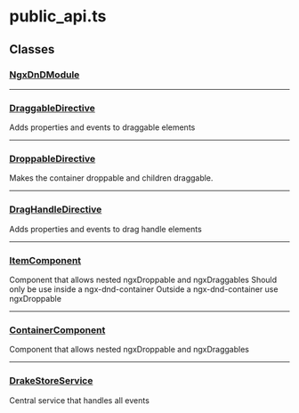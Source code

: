 # public_api.ts

## Classes

### [NgxDnDModule][ClassDeclaration-0]


----------

### [DraggableDirective][ClassDeclaration-1]

Adds properties and events to draggable elements


----------

### [DroppableDirective][ClassDeclaration-2]

Makes the container droppable and children draggable.


----------

### [DragHandleDirective][ClassDeclaration-3]

Adds properties and events to drag handle elements


----------

### [ItemComponent][ClassDeclaration-4]

Component that allows nested ngxDroppable and ngxDraggables
Should only be use inside a ngx-dnd-container
Outside a ngx-dnd-container use ngxDroppable


----------

### [ContainerComponent][ClassDeclaration-5]

Component that allows nested ngxDroppable and ngxDraggables


----------

### [DrakeStoreService][ClassDeclaration-6]

Central service that handles all events


[SourceFile-0]: public_api.md#public_apits
[ClassDeclaration-0]: public_api/ngxdndmodule.md#ngxdndmodule
[ClassDeclaration-1]: public_api/draggabledirective.md#draggabledirective
[ClassDeclaration-2]: public_api/droppabledirective.md#droppabledirective
[ClassDeclaration-3]: public_api/draghandledirective.md#draghandledirective
[ClassDeclaration-4]: public_api/itemcomponent.md#itemcomponent
[ClassDeclaration-5]: public_api/containercomponent.md#containercomponent
[ClassDeclaration-6]: public_api/drakestoreservice.md#drakestoreservice